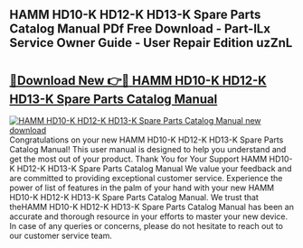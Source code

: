 ## HAMM HD10-K HD12-K HD13-K Spare Parts Catalog Manual PDf Free Download - Part-lLx Service Owner Guide - User Repair Edition uzZnL

# <h2><a href="http://bc54632.oget.top/?id=HAMM+HD10-K+HD12-K+HD13-K+Spare+Parts+Catalog+Manual">🔗Download New 👉🔴 HAMM HD10-K HD12-K HD13-K Spare Parts Catalog Manual</a></h2>

[![HAMM HD10-K HD12-K HD13-K Spare Parts Catalog Manual new download](https://i.imgur.com/5g1atiW.png)](http://bc54632.oget.top/?id=HAMM+HD10-K+HD12-K+HD13-K+Spare+Parts+Catalog+Manual)
Congratulations on your new HAMM HD10-K HD12-K HD13-K Spare Parts Catalog Manual! This user manual is designed to help you understand and get the most out of your product. Thank You for Your Support HAMM HD10-K HD12-K HD13-K Spare Parts Catalog Manual We value your feedback and are committed to providing exceptional customer service. Experience the power of list of features in the palm of your hand with your new HAMM HD10-K HD12-K HD13-K Spare Parts Catalog Manual. We trust that theHAMM HD10-K HD12-K HD13-K Spare Parts Catalog Manual has been an accurate and thorough resource in your efforts to master your new device. In case of any queries or concerns, please do not hesitate to reach out to our customer service team.
